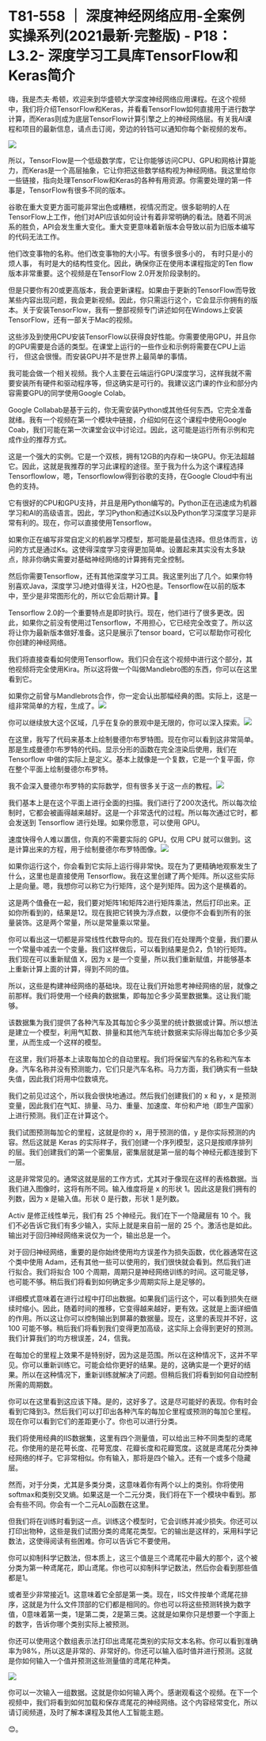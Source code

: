 # T81-558 ｜ 深度神经网络应用-全案例实操系列(2021最新·完整版) - P18：L3.2- 深度学习工具库TensorFlow和Keras简介 

嗨，我是杰夫·希顿，欢迎来到华盛顿大学深度神经网络应用课程。在这个视频中，我们将介绍TensorFlow和Keras，并看看TensorFlow如何直接用于进行数学计算，而Keras则成为底层TensorFlow计算引擎之上的神经网络层。有关我AI课程和项目的最新信息，请点击订阅，旁边的铃铛可以通知你每个新视频的发布。

![](img/73f8c430d7aa8a142b3ebee5c5c859cc_1.png)

所以，TensorFlow是一个低级数学库，它让你能够访问CPU、GPU和网格计算能力，而Keras是一个高层抽象，它让你把这些数学结构视为神经网络。我这里给你一些链接，指向处理TensorFlow和Keras的各种有用资源。你需要处理的第一件事是，TensorFlow有很多不同的版本。

谷歌在重大变更方面可能非常出色或糟糕，视情况而定。很多聪明的人在TensorFlow上工作，他们对API应该如何设计有着非常明确的看法。随着不同派系的胜负，API会发生重大变化。重大变更意味着新版本会导致以前为旧版本编写的代码无法工作。

他们改变事物的名称。他们改变事物的大小写。有很多很多小的， 有时只是小的烦人事， 有时是大的结构性变化。因此，确保你正在使用本课程指定的Ten flow版本非常重要。这个视频是在TensorFlow 2.0开发阶段录制的。

但是只要你有20或更高版本，我会更新课程。如果由于更新的TensorFlow而导致某些内容出现问题，我会更新视频。因此，你只需运行这个，它会显示你拥有的版本。关于安装TensorFlow，我有一整部视频专门讲述如何在Windows上安装TensorFlow，还有一部关于Mac的视频。

这些涉及到使用CPU安装TensorFlow以获得良好性能。你需要使用GPU，并且你的GPU需要是合适的类型。在课堂上运行的一些作业和示例将需要在CPU上运行， 但这会很慢。而安装GPU并不是世界上最简单的事情。

我可能会做一个相关视频。我个人主要在云端运行GPU深度学习，这样我就不需要安装所有硬件和驱动程序等，但这确实是可行的。我建议这门课的作业和部分内容需要GPU的同学使用Google Colab。

Google Collabab是基于云的，你无需安装Python或其他任何东西。它完全准备就绪。我有一个视频在第一个模块中链接，介绍如何在这个课程中使用Google Coab，我们可能在第一次课堂会议中讨论过。因此，这可能是运行所有示例和完成作业的推荐方式。

这是一个强大的实例。它是一个双核，拥有12GB的内存和一块GPU。你无法超越它。因此，这就是我推荐的学习此课程的途径。至于我为什么为这个课程选择Tensorflowlow，嗯，Tensorflowlow得到谷歌的支持，在Google Cloud中有出色的支持。

它有很好的CPU和GPU支持，并且是用Python编写的。Python正在迅速成为机器学习和AI的高级语言。因此，学习Python和通过Ks以及Python学习深度学习是非常有利的。现在，你可以直接使用Tensorflow。

如果你正在编写非常自定义的机器学习模型，那可能是最佳选择。但总体而言，访问的方式是通过Ks。这使得深度学习变得更加简单。设置起来其实没有太多缺点，除非你确实需要对基础神经网络的计算拥有完全控制。

然后你需要Tensorflow，还有其他深度学习工具。我这里列出了几个。如果你特别喜欢Java，深度学习J绝对值得关注，H2O也是。Tensorflow在以前的版本中，至少是非常图形化的，所以它会后期计算。🤢

Tensorflow 2.0的一个重要特点是即时执行。现在，他们进行了很多更改。因此，如果你之前没有使用过Tensorflow，不用担心，它已经完全改变了。所以这将让你为最新版本做好准备。这只是展示了tensor board，它可以帮助你可视化你创建的神经网络。

我们将直接查看如何使用Tensorflow。我们只会在这个视频中进行这个部分，其他视频将完全使用Kira。所以这将做一个叫做Mandlebro图的东西，你可以在这里看到它。

如果你之前曾与Mandlebrots合作，你一定会认出那幅经典的图。实际上，这是一组非常简单的方程，生成了。![](img/73f8c430d7aa8a142b3ebee5c5c859cc_3.png)

你可以继续放大这个区域，几乎在复杂的景观中是无限的，你可以深入探索。![](img/73f8c430d7aa8a142b3ebee5c5c859cc_5.png)

在这里，我写了代码来基本上绘制曼德尔布罗特图。现在你可以看到这非常简单。那是生成曼德尔布罗特的代码。显示分形的函数在完全渲染后使用，我们在 Tensorflow 中做的实际上是定义。基本上就像是一个复数，它是一个复平面，你在整个平面上绘制曼德尔布罗特。

我不会深入曼德尔布罗特的实际数学，但有很多关于这一点的教程。![](img/73f8c430d7aa8a142b3ebee5c5c859cc_7.png)

我们基本上是在这个平面上进行全面的扫描。我们进行了200次迭代。所以每次绘制时，它都会被画得越来越好。这是一个非常迭代的过程。所以每次通过它时，都会发送到 Tensorflow 进行处理。如果你愿意，可以使用 GPU。

速度快得令人难以置信，你真的不需要实际的 GPU。仅用 CPU 就可以做到。这是计算出来的方程，用于绘制曼德尔布罗特图像。![](img/73f8c430d7aa8a142b3ebee5c5c859cc_9.png)

如果你运行这个，你会看到它实际上运行得非常快。现在为了更精确地观察发生了什么，这里也是直接使用 Tensorflow。我在这里创建了两个矩阵。所以这些实际上是向量。嗯，我想你可以称它为行矩阵，这个是列矩阵。因为这个是横着的。

这是两个值叠在一起，我们要对矩阵1和矩阵2进行矩阵乘法，然后打印出来。正如你所看到的，结果是12。现在我把它转换为浮点数，以便你不会看到所有的张量装饰。这是两个常量，所以是常量乘以常量。

你可以看出这一切都是非常线性代数导向的。现在我们在处理两个变量，我们要从一个常量中减去一个变量。我们这样做后，可以看到结果是负2，负1的行矩阵。我们现在可以重新赋值 X，因为 x 是一个变量，所以我们重新赋值，并能够基本上重新计算上面的计算，得到不同的值。

所以，这些是构建神经网络的基础块。现在让我们开始思考神经网络的层，就像之前那样。我们将使用一个经典的数据集，即每加仑多少英里数据集。这让我们能够。

该数据集为我们提供了各种汽车及其每加仑多少英里的统计数据或计算。所以想法是建立一个模型，利用气缸数、排量和其他汽车统计数据来实际得出每加仑多少英里，从而生成一个这样的模型。

在这里，我们将基本上读取每加仑的自动里程。我们将保留汽车的名称和汽车本身。汽车名称并没有预测能力，它们只是汽车名称。马力方面，我们确实有一些缺失值，因此我们将用中位数填充。

我们之前见过这个，所以我会很快地通过。然后我们创建我们的 x 和 y，x 是预测变量，因此我们在气缸、排量、马力、重量、加速度、年份和产地（即生产国家）上进行预测。我们正在计算这个。

我们试图预测每加仑的里程，这就是你的 x，用于预测的值，y 是你实际预测的内容。然后这就是 Keras 的实际样子，我们创建一个序列模型，这只是按顺序排列的层。我们创建我们的第一个密集层，密集层就是第一层的每个神经元都连接到下一层。

这是非常常见的。通常这就是层的工作方式，尤其对于像现在这样的表格数据。当我们进入图像时，这将有所不同。输入维度将是 x 的形状 1。因此这是我们拥有的列数，因为 x 是输入值。形状 0 是行数，形状 1 是列数。

Activ 是修正线性单元，我们有 25 个神经元。我们在下一个隐藏层有 10 个。我们不必告诉它我们有多少输入，实际上就是来自前一层的 25 个。激活也是如此。输出对于回归神经网络来说仅为一个，输出总是一个。

对于回归神经网络，重要的是你始终使用均方误差作为损失函数，优化器通常在这个类中使用 Adam，还有其他一些可以使用的，我们很快就会看到。然后我们进行拟合。我们将拟合 100 个周期，周期只是神经网络训练的时间。这可能足够，也可能不够。稍后我们将看到如何确定多少周期实际上是足够的。

详细模式意味着在进行过程中打印出数据。如果我们运行这个，可以看到损失在继续时缩小。因此，随着时间的推移，它变得越来越好，更有效。这就是上面详细值的作用。所以这让你可以控制输出到屏幕的数据量。现在，这里的表现并不好，这 100 可能不够。稍后我们将看到我们变得更加高级，这实际上会得到更好的预测。我们计算我们的均方根误差，24，信我。

在每加仑的里程上效果不是特别好，因为这是范围。所以在这种情况下，这并不罕见。你可以重新训练它。可能会给你更好的结果。是的，这确实是一个更好的结果。所以在这种情况下，重新训练就解决了问题。但稍后我们将看到如何自动控制所需的周期数。

你可以在这里看到这应该下降。是的，这好多了。这是尽可能好的表现。你有时会看到它降到3。然后我们可以打印出各种汽车的每加仑里程或预测的每加仑里程。现在你可以看到它们的差距更小了。你也可以进行分类。

我们将使用经典的IIS数据集，这里有四个测量值，可以给出三种不同类型的鸢尾花。你使用的是花萼长度、花萼宽度、花瓣长度和花瓣宽度。这就是鸢尾花分类神经网络的样子。它非常相似。你有输入，那将是四个输入。还有一个或多个隐藏层。

然而，对于分类，尤其是多类分类，这意味着你有两个以上的类别。你将使用softmax和类别交叉熵。如果这是一个二元分类，我们将在下一个模块中看到。那会有些不同。你会有一个二元ALo函数在这里。

但我们将在训练时看到这一点。训练这个模型时，它会训练并减少损失。你还可以打印出物种，这些是我们试图分类的鸢尾花类型。它的输出是这样的，采用科学记数法，这使得阅读有些困难。你可以告诉它不要使用。

你可以抑制科学记数法，但本质上，这三个值是三个鸢尾花中最大的那个，这个被分类为第一种鸢尾花，即山鸢尾。你也可以抑制科学记数法，然后你会看到那些值都是1。

或者至少非常接近1。这意味着它全部是第一类。现在，IIS文件按单个鸢尾花排序，这就是为什么文件顶部的它们都是相同的。你也可以将这些预测转换为数字值，0意味着第一类，1是第二类，2是第三类。这就是如果你只是想要一个字面上的数字，告诉你哪个类别实际上被预测。

你还可以使用这个数组表示法打印出鸢尾花类别的实际文本名称。你可以看到准确率为98%，所以这是非常的、非常好的。你还可以输入临时值并进行预测。这就是你如何输入一个值并预测这些测量值的鸢尾花种类。

![](img/73f8c430d7aa8a142b3ebee5c5c859cc_11.png)

你可以一次输入一组数据。这就是你如何输入两个。感谢观看这个视频。在下一个视频中，我们将看到如何加载和保存鸢尾花的神经网络。这个内容经常变化，所以请订阅频道，及时了解本课程及其他人工智能主题。

😊。
